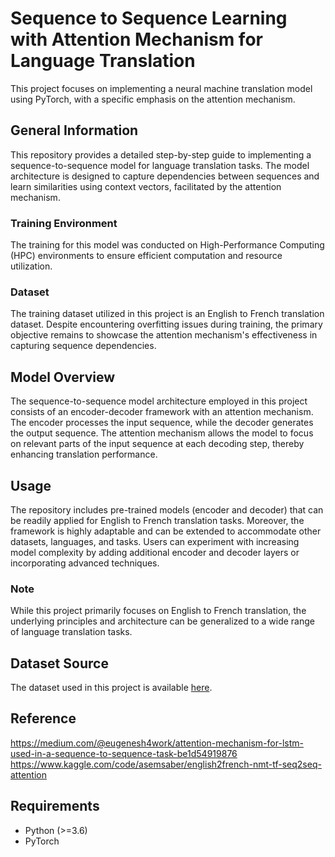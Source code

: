 # Sequence to Sequence Learning with Attention Mechanism for Language Translation

This project focuses on implementing a neural machine translation model using PyTorch, with a specific emphasis on the attention mechanism.

## General Information

This repository provides a detailed step-by-step guide to implementing a sequence-to-sequence model for language translation tasks. The model architecture is designed to capture dependencies between sequences and learn similarities using context vectors, facilitated by the attention mechanism.

### Training Environment  

The training for this model was conducted on High-Performance Computing (HPC) environments to ensure efficient computation and resource utilization.

### Dataset

The training dataset utilized in this project is an English to French translation dataset. Despite encountering overfitting issues during training, the primary objective remains to showcase the attention mechanism's effectiveness in capturing sequence dependencies.

## Model Overview

The sequence-to-sequence model architecture employed in this project consists of an encoder-decoder framework with an attention mechanism. The encoder processes the input sequence, while the decoder generates the output sequence. The attention mechanism allows the model to focus on relevant parts of the input sequence at each decoding step, thereby enhancing translation performance.

## Usage

The repository includes pre-trained models (encoder and decoder) that can be readily applied for English to French translation tasks. Moreover, the framework is highly adaptable and can be extended to accommodate other datasets, languages, and tasks. Users can experiment with increasing model complexity by adding additional encoder and decoder layers or incorporating advanced techniques.

### Note

While this project primarily focuses on English to French translation, the underlying principles and architecture can be generalized to a wide range of language translation tasks.

## Dataset Source
The dataset used in this project is available [here](https://www.kaggle.com/datasets/dhruvildave/en-fr-translation-dataset).

## Reference 
https://medium.com/@eugenesh4work/attention-mechanism-for-lstm-used-in-a-sequence-to-sequence-task-be1d54919876
https://www.kaggle.com/code/asemsaber/english2french-nmt-tf-seq2seq-attention

## Requirements

- Python (>=3.6)
- PyTorch
  
